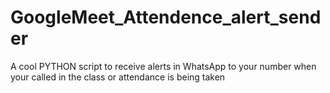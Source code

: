 # GoogleMeet_Attendence_alert_sender
A cool PYTHON script to receive alerts in WhatsApp to your number when your called in the class or attendance is being taken
